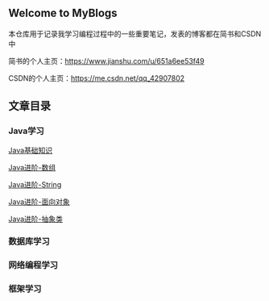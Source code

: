 ## Welcome to MyBlogs

本仓库用于记录我学习编程过程中的一些重要笔记，发表的博客都在简书和CSDN中

简书的个人主页：https://www.jianshu.com/u/651a6ee53f49

CSDN的个人主页：https://me.csdn.net/qq_42907802

## 文章目录

### Java学习

[Java基础知识](https://github.com/eternidad33/blogs/blob/master/articles/Java%E5%9F%BA%E7%A1%80%E7%9F%A5%E8%AF%86.md)

[Java进阶-数组](https://github.com/eternidad33/blogs/blob/master/articles/Java%E8%BF%9B%E9%98%B6-%E6%95%B0%E7%BB%84.md)

[Java进阶-String](https://github.com/eternidad33/blogs/blob/master/articles/Java%E8%BF%9B%E9%98%B6-String.md)

[Java进阶-面向对象](https://github.com/eternidad33/blogs/blob/master/articles/Java%E8%BF%9B%E9%98%B6-%E9%9D%A2%E5%90%91%E5%AF%B9%E8%B1%A1.md)

[Java进阶-抽象类](https://github.com/eternidad33/blogs/blob/master/articles/Java%E8%BF%9B%E9%98%B6-%E6%8A%BD%E8%B1%A1%E7%B1%BB.md)

### 数据库学习

### 网络编程学习

### 框架学习
